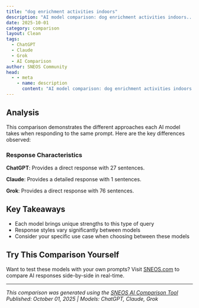 ```yaml
---
title: "dog enrichment activities indoors"
description: "AI model comparison: dog enrichment activities indoors..."
date: 2025-10-01
category: comparison
layout: Clean
tags:
  - ChatGPT
  - Claude
  - Grok
  - AI Comparison
author: SNEOS Community
head:
  - - meta
    - name: description
      content: "AI model comparison: dog enrichment activities indoors..."
---
```


<ChatComparison
  title="dog enrichment activities indoors"
  prompt="dog enrichment activities indoors"
  :responses='{"ChatGPT": "Here are some fun and engaging indoor enrichment activities for your dog:\n\n1. **Interactive Puzzle Toys** \n Use puzzle feeders or treat-dispensing toys that require your dog to figure out how to get the treats. These stimulate their mind and provide rewards.\n\n2. **Hide and Seek** \n Hide somewhere in your home and call your dog to find you. This encourages problem-solving and reinforces your bond.\n\n3. **Training Sessions** \n Teach new tricks or practice obedience commands. Short, frequent sessions stimulate your dog mentally and strengthen communication.\n\n4. **Scent Games** \n Hide treats around a room and encourage your dog to sniff them out. This taps into their natural scenting abilities.\n\n5. **DIY Obstacle Course** \n Set up a mini agility course using household items like chairs, cushions, and boxes. Teach your dog to jump over, crawl under, or weave through obstacles.\n\n6. **Interactive Play with Toys** \n Play tug-of-war or fetch in a hallway or open room using soft toys.\n\n7. **Frozen Treats or Kongs** \n Stuff a Kong with peanut butter, yogurt, or treats and freeze it. This keeps your dog busy and mentally engaged.\n\n8. **Rotate Toys** \n Keep a variety of toys and rotate them to maintain interest and novelty.\n\n9. **Massage and Grooming** \n Some dogs enjoy gentle massages or brushing, which can be mentally calming.\n\n10. **Watch Dog TV or Videos** \n Some dogs enjoy watching videos designed for dogs, featuring nature scenes or animals.\n\nRemember to supervise your dog during enrichment activities and tailor the difficulty level to their age and skill.", "Claude": "Here are some great indoor enrichment activities to keep your dog mentally and physically stimulated:\n\n## Mental Stimulation\n- **Puzzle toys and treat-dispensing toys** - Hide treats inside for problem-solving\n- **Snuffle mats** - Scatter treats for natural foraging behavior\n- **Hide and seek** - Hide treats or toys around the house\n- **Training sessions** - Teach new tricks or practice existing commands\n- **Interactive feeding** - Use puzzle feeders instead of regular bowls\n\n## Physical Activities\n- **Indoor fetch** - Use soft balls or toys in a long hallway\n- **Tug of war** - Great for building strength and bonding\n- **Stair climbing** - Supervised trips up/down stairs (if safe for your dog)\n- **Dance/movement games** - Encourage jumping, spinning, or weaving\n- **Obstacle course** - Create paths using pillows, chairs, or household items\n\n## Sensory Enrichment\n- **Frozen treats** - Stuff and freeze Kong toys or lick mats\n- **Scent work** - Hide treats and encourage sniffing/searching\n- **New textures** - Safe items like cardboard boxes or different fabrics\n- **Window watching** - Set up a comfortable spot to observe outside\n\n## Creative Ideas\n- **DIY puzzle games** - Muffin tins with tennis balls hiding treats\n- **Bubble play** - Dog-safe bubbles for chasing\n- **Rotate toys** - Keep things fresh by switching available toys weekly\n\nThe key is variety - mix mental and physical activities based on your dog\u0027s energy level, age, and preferences!", "Grok": "Keeping your dog mentally and physically stimulated indoors is essential for their well-being, especially on days when outdoor activities aren\u2019t possible due to weather, time constraints, or other factors. Here are some engaging indoor enrichment activities for dogs of all ages and energy levels:\n\n### 1. Puzzle Toys and Interactive Feeders\n - **What it is:** Toys or bowls that require your dog to solve a problem to access food or treats.\n - **How to do it:** Fill puzzle toys, Kongs, or slow feeders with kibble, peanut butter (xylitol-free), or small treats. Start with easier puzzles and gradually increase the difficulty.\n - **Benefits:** Engages their problem-solving skills and slows down fast eaters.\n - **DIY Option:** Hide treats in a muffin tin and cover each slot with a tennis ball for your dog to remove.\n\n### 2. Hide-and-Seek with Treats or Toys\n - **What it is:** A scavenger hunt for treats or favorite toys inside your home.\n - **How to do it:** Start by hiding treats or toys in easy spots while your dog watches, then encourage them to \u201Cfind it\u201D using a command. Gradually hide items in harder spots or different rooms.\n - **Benefits:** Stimulates their sense of smell and encourages exploration.\n - **Tip:** Use high-value treats for extra motivation, and always supervise to ensure safety.\n\n### 3. Training Sessions\n - **What it is:** Teaching new tricks or reinforcing basic commands like sit, stay, or spin.\n - **How to do it:** Spend 5-10 minutes teaching a new skill using positive reinforcement (treats, praise). Keep sessions short to avoid frustration.\n - **Benefits:** Strengthens your bond, provides mental stimulation, and builds confidence.\n - **Ideas:** Teach \u201Ctouch\u201D (tap a target with their nose), \u201Ccrawl,\u201D or even \u201Ctidy up\u201D by putting toys in a basket.\n\n### 4. Indoor Obstacle Course\n - **What it is:** A mini agility course using household items.\n - **How to do it:** Set up a course with chairs to weave through, blankets to crawl under, boxes to jump over, or a broomstick balanced on low objects as a hurdle. Guide your dog through with treats or a toy.\n - **Benefits:** Combines physical exercise with mental focus.\n - **Safety Note:** Ensure the setup is stable and safe for your dog\u2019s size and ability.\n\n### 5. Tug-of-War\n - **What it is:** A game of pulling using a sturdy rope or toy.\n - **How to do it:** Use a designated tug toy and teach rules like \u201Ctake it\u201D to start and \u201Cdrop it\u201D to stop. Let your dog win sometimes to keep them motivated.\n - **Benefits:** Burns energy and provides a fun bonding activity.\n - **Tip:** Avoid this game with dogs prone to resource guarding unless under professional guidance.\n\n### 6. Snuffle Mat or DIY Sniffing Game\n - **What it is:** A mat or homemade setup where treats are hidden for your dog to sniff out.\n - **How to do it:** If you have a snuffle mat, sprinkle kibble or treats throughout. No mat? Roll treats up in a towel or scatter them in a pile of blankets for your dog to dig through.\n - **Benefits:** Engages their natural foraging instincts and tires them out mentally.\n - **DIY Idea:** Cut strips of fleece and tie them to a rubber mat with holes for a homemade snuffle mat.\n\n### 7. Indoor Fetch or Chase\n - **What it is:** A modified version of fetch or a chasing game in a hallway or open space.\n - **How to do it:** Toss a soft toy or ball down a hallway or across a room. For small spaces, roll the toy instead of throwing it. Alternatively, play a gentle chase game if your dog enjoys it.\n - **Benefits:** Provides physical exercise in a limited space.\n - **Safety Note:** Clear the area of hazards and avoid slippery floors to prevent injury.\n\n### 8. \u201CFind the Person\u201D Game\n - **What it is:** A hide-and-seek game where your dog searches for you or a family member.\n - **How to do it:** Have someone hold your dog while you hide in another room or behind furniture. Call their name or make a noise to help them find you, then reward with praise or a treat.\n - **Benefits:** Encourages problem-solving and strengthens recall skills.\n - **Tip:** Start easy and build up to more challenging hiding spots.\n\n### 9. Chew Toys and Long-Lasting Treats\n - **What it is:** Providing safe items for your dog to chew on.\n - **How to do it:** Offer a durable chew toy, frozen Kong stuffed with goodies, or a long-lasting edible chew (like a bully stick, under supervision).\n - **Benefits:** Relieves boredom, satisfies their chewing instinct, and can be calming.\n - **Safety Note:** Always monitor to prevent choking or ingestion of broken pieces.\n\n### 10. Mental Games Like \u201CWhich Hand?\u201D\n - **What it is:** A guessing game to test your dog\u2019s decision-making.\n - **How to do it:** Hide a treat in one hand, close both fists, and present them to your dog. Let them paw or sniff to choose the correct hand, then reward them if they\u2019re right.\n - **Benefits:** Sharpens focus and provides a fun, low-effort activity.\n - **Variation:** Use cups or small containers to hide the treat under instead of your hands.\n\n### 11. Calming Activities\n - **What it is:** Low-energy tasks to help your dog relax while still engaging their mind.\n - **How to do it:** Practice a \u201Cplace\u201D command where they settle on a mat, or give them a lick mat with smeared yogurt or wet food to work on slowly.\n - **Benefits:** Helps reduce anxiety and prevents overstimulation.\n - **Tip:** Play soft music or use a calming pheromone diffuser to enhance the relaxing vibe.\n\n### General Tips for Indoor Enrichment:\n- **Rotate Activities:** Switch up the games or toys daily to keep things fresh and prevent boredom.\n- **Know Your Dog\u2019s Limits:** Adjust the intensity and duration based on their age, breed, energy level, and physical ability.\n- **Supervise Always:** Ensure safety by watching for chewed-up toys or potential hazards during play.\n- **Timing Matters:** Use enrichment activities during times when your dog is usually restless (e.g., after meals or during bad weather).\n\nThese activities can keep your dog entertained and happy indoors while strengthening your bond. If you have a specific breed or behavior concern, let me know, and I can tailor suggestions further!"}' 
  published-date="17:12"
/>

## Analysis

This comparison demonstrates the different approaches each AI model takes when responding to the same prompt. Here are the key differences observed:

### Response Characteristics

**ChatGPT**: Provides a direct response with 27 sentences. 

**Claude**: Provides a detailed response with 1 sentences. 

**Grok**: Provides a direct response with 76 sentences. 

## Key Takeaways

- Each model brings unique strengths to this type of query
- Response styles vary significantly between models
- Consider your specific use case when choosing between these models

## Try This Comparison Yourself

Want to test these models with your own prompts? Visit [SNEOS.com](https://sneos.com) to compare AI responses side-by-side in real-time.

---

*This comparison was generated using the [SNEOS AI Comparison Tool](https://sneos.com)*
*Published: October 01, 2025 | Models: ChatGPT, Claude, Grok*
